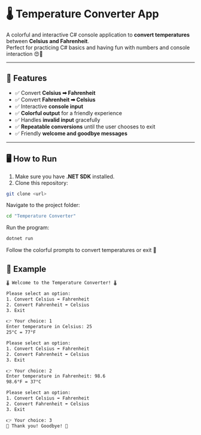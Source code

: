 # 🌡️ Temperature Converter App

A colorful and interactive C# console application to **convert temperatures** between **Celsius and Fahrenheit**.  
Perfect for practicing C# basics and having fun with numbers and console interaction 😍💖

---

## 🌟 Features

- ✅ Convert **Celsius ➡ Fahrenheit**  
- ✅ Convert **Fahrenheit ➡ Celsius**  
- ✅ Interactive **console input**  
- ✅ **Colorful output** for a friendly experience  
- ✅ Handles **invalid input** gracefully  
- ✅ **Repeatable conversions** until the user chooses to exit  
- ✅ Friendly **welcome and goodbye messages**  

---

## 🖥 How to Run

1. Make sure you have **.NET SDK** installed.  
2. Clone this repository:

```bash
git clone <url>
```

Navigate to the project folder:
```bash
cd "Temperature Converter"
```

Run the program:
```bash
dotnet run
```

Follow the colorful prompts to convert temperatures or exit 🎉

## 📝 Example
```bash
🌡️ Welcome to the Temperature Converter! 🌡️

Please select an option:
1. Convert Celsius ➡ Fahrenheit
2. Convert Fahrenheit ➡ Celsius
3. Exit

👉 Your choice: 1
Enter temperature in Celsius: 25
25°C = 77°F

Please select an option:
1. Convert Celsius ➡ Fahrenheit
2. Convert Fahrenheit ➡ Celsius
3. Exit

👉 Your choice: 2
Enter temperature in Fahrenheit: 98.6
98.6°F = 37°C

Please select an option:
1. Convert Celsius ➡ Fahrenheit
2. Convert Fahrenheit ➡ Celsius
3. Exit

👉 Your choice: 3
💖 Thank you! Goodbye! 💖
```